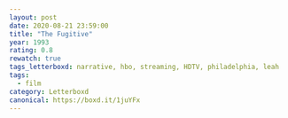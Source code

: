 ```yaml
---
layout: post 
date: 2020-08-21 23:59:00
title: "The Fugitive"
year: 1993
rating: 0.8
rewatch: true
tags_letterboxd: narrative, hbo, streaming, HDTV, philadelphia, leah
tags:
  - film
category: Letterboxd
canonical: https://boxd.it/1juYFx
---
```

